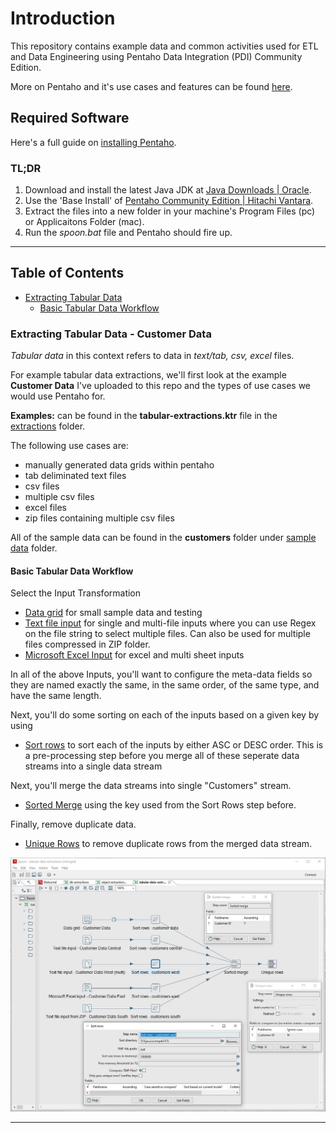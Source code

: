 # Introduction
This repository contains example data and common activities used for ETL and Data Engineering using Pentaho Data Integration (PDI) Community Edition.

More on Pentaho and it's use cases and features can be found [here](https://help.hitachivantara.com/Documentation/Pentaho/Data_Integration_and_Analytics/9.1/Products/Pentaho_Data_Integration).

## Required Software
Here's a full guide on [installing Pentaho](https://www.hitachivantara.com/en-us/pdf/implementation-guide/three-steps-to-install-pentaho-data-integration-ce.pdf).

### TL;DR
1. Download and install the latest Java JDK at [Java Downloads | Oracle](https://www.oracle.com/java/technologies/downloads/#jdk21-windows). 
2. Use the 'Base Install' of [Pentaho Community Edition | Hitachi Vantara](https://www.hitachivantara.com/en-us/products/pentaho-plus-platform/data-integration-analytics/pentaho-community-edition.html).
3. Extract the files into a new folder in your machine's Program Files (pc) or Applicaitons Folder (mac).
4. Run the *spoon.bat* file and Pentaho should fire up.

---

## Table of Contents
* [Extracting Tabular Data](#extracting-tabular-data)
  * [Basic Tabular Data Workflow](#tabular-data-workflow)

### Extracting Tabular Data - Customer Data <a name="extracting-tabular-data"></a>

*Tabular data* in this context refers to data in *text/tab, csv, excel* files. 

For example tabular data extractions, we'll first look at the example **Customer Data** I've uploaded to this repo and the types of use cases we would use Pentaho for.

**Examples:** can be found in the **tabular-extractions.ktr** file in the [extractions](extractions/tabular-extractions.ktr) folder. 

The following use cases are:
* manually generated data grids within pentaho
* tab deliminated text files
* csv files
* multiple csv files
* excel files
* zip files containing multiple csv files

All of the sample data can be found in the **customers** folder under [sample data](sample-data) folder. 

#### Basic Tabular Data Workflow <a name="tabular-data-workflow"></a>
Select the Input Transformation
* [Data grid](https://pentaho-public.atlassian.net/wiki/spaces/EAI/pages/386800034/Data+Grid) for small sample data and testing
* [Text file input](https://help.hitachivantara.com/Documentation/Pentaho/Data_Integration_and_Analytics/9.4/Products/Text_File_Input) for single and multi-file inputs where you can use Regex on the file string to select multiple files. Can also be used for multiple files compressed in ZIP folder.
* [Microsoft Excel Input](https://help.hitachivantara.com/Documentation/Pentaho/Data_Integration_and_Analytics/9.4/Products/Microsoft_Excel_Input) for excel and multi sheet inputs 

In all of the above Inputs, you'll want to configure the meta-data fields so they are named exactly the same, in the same order, of the same type, and have the same length. 

Next, you'll do some sorting on each of the inputs based on a given key by using
* [Sort rows](https://help.hitachivantara.com/Documentation/Pentaho/Data_Integration_and_Analytics/9.4/Products/Sort_rows) to sort each of the inputs by either ASC or DESC order. This is a pre-processing step before you merge all of these seperate data streams into a single data stream

Next, you'll merge the data streams into single "Customers" stream.
* [Sorted Merge](https://pentaho-public.atlassian.net/wiki/spaces/EAI/pages/371558198/Sorted+Merge) using the key used from the Sort Rows step before.

Finally, remove duplicate data.
* [Unique Rows](https://help.hitachivantara.com/Documentation/Pentaho/Data_Integration_and_Analytics/9.4/Products/Unique_Rows) to remove duplicate rows from the merged data stream.

![Tabular Data Extraction Simplified](ref-images/tabular-extractions-simple.JPG "Tabular Data Extraction Simplified.")

---

